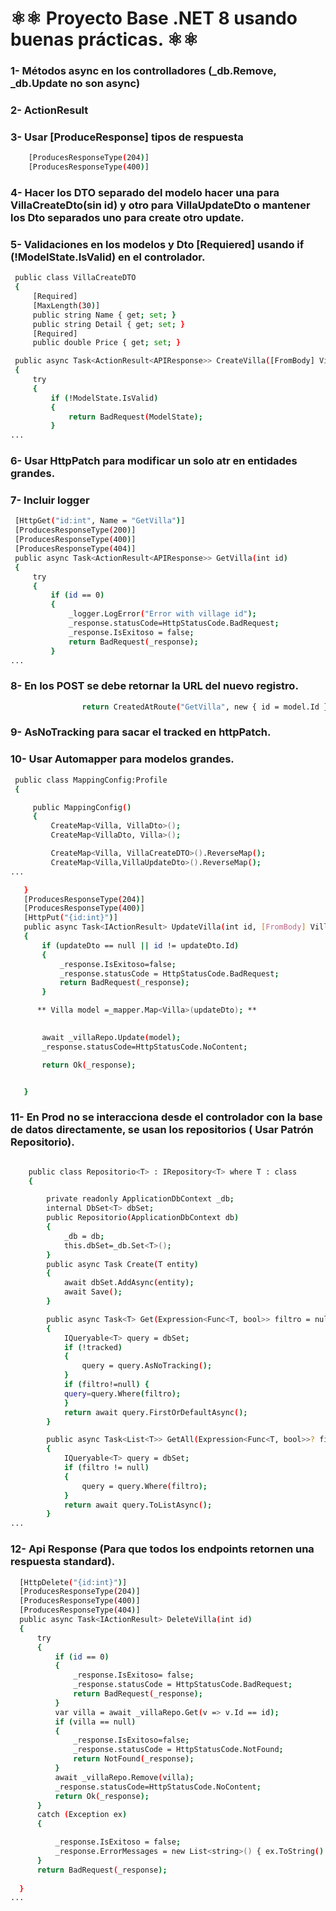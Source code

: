 # ⚛⚛ Proyecto Base .NET 8 usando buenas prácticas. ⚛⚛
### 1- Métodos async en los controlladores (_db.Remove, _db.Update no son async)
### 2- ActionResult 
### 3- Usar [ProduceResponse] tipos de respuesta
```bash
    [ProducesResponseType(204)]
    [ProducesResponseType(400)]
```
### 4- Hacer los DTO separado del modelo hacer una para VillaCreateDto(sin id) y otro para VillaUpdateDto o mantener los Dto separados uno para create otro update.
### 5- Validaciones en los modelos y Dto [Requiered] usando if (!ModelState.IsValid) en el controlador.
```bash
 public class VillaCreateDTO
 {
     [Required]
     [MaxLength(30)]
     public string Name { get; set; }
     public string Detail { get; set; }
     [Required]
     public double Price { get; set; }
```

```bash
 public async Task<ActionResult<APIResponse>> CreateVilla([FromBody] VillaCreateDTO createDto)
 {
     try
     {
         if (!ModelState.IsValid)
         {
             return BadRequest(ModelState);
         }
...
```
### 6- Usar HttpPatch para modificar un solo atr en entidades grandes.
### 7- Incluir logger
```bash
 [HttpGet("id:int", Name = "GetVilla")]
 [ProducesResponseType(200)]
 [ProducesResponseType(400)]
 [ProducesResponseType(404)]
 public async Task<ActionResult<APIResponse>> GetVilla(int id)
 {
     try
     {
         if (id == 0)
         {
             _logger.LogError("Error with village id");
             _response.statusCode=HttpStatusCode.BadRequest;
             _response.IsExitoso = false;
             return BadRequest(_response);
         }
...
```
### 8- En los POST se debe retornar la URL del nuevo registro.
```bash
                return CreatedAtRoute("GetVilla", new { id = model.Id }, _response);
```
### 9- AsNoTracking para sacar el tracked en httpPatch.
### 10- Usar Automapper para modelos grandes.
```bash
 public class MappingConfig:Profile
 {

     public MappingConfig()
     {
         CreateMap<Villa, VillaDto>();
         CreateMap<VillaDto, Villa>();

         CreateMap<Villa, VillaCreateDTO>().ReverseMap();
         CreateMap<Villa,VillaUpdateDto>().ReverseMap();
...
```

```bash
   }
   [ProducesResponseType(204)]
   [ProducesResponseType(400)]
   [HttpPut("{id:int}")]
   public async Task<IActionResult> UpdateVilla(int id, [FromBody] VillaUpdateDto updateDto)
   {
       if (updateDto == null || id != updateDto.Id)
       {
           _response.IsExitoso=false;
           _response.statusCode = HttpStatusCode.BadRequest;
           return BadRequest(_response);
       }

      ** Villa model =_mapper.Map<Villa>(updateDto); **

   
       await _villaRepo.Update(model);
       _response.statusCode=HttpStatusCode.NoContent;

       return Ok(_response);


   }
```

### 11- En Prod no se interacciona desde el controlador con la base de datos directamente, se usan los repositorios ( Usar Patrón Repositorio).
```bash

    public class Repositorio<T> : IRepository<T> where T : class
    {

        private readonly ApplicationDbContext _db;
        internal DbSet<T> dbSet;
        public Repositorio(ApplicationDbContext db)
        {
            _db = db;  
            this.dbSet=_db.Set<T>();
        }
        public async Task Create(T entity)
        {
            await dbSet.AddAsync(entity);
            await Save();
        }

        public async Task<T> Get(Expression<Func<T, bool>> filtro = null, bool tracked = true)
        {
            IQueryable<T> query = dbSet;
            if (!tracked)
            {
                query = query.AsNoTracking();
            }
            if (filtro!=null) {
            query=query.Where(filtro);
            }
            return await query.FirstOrDefaultAsync();
        }

        public async Task<List<T>> GetAll(Expression<Func<T, bool>>? filtro = null)
        {
            IQueryable<T> query = dbSet;
            if (filtro != null)
            {
                query = query.Where(filtro);
            }
            return await query.ToListAsync();
        }
...
```
### 12- Api Response (Para que todos los endpoints retornen una respuesta standard).
```bash
  [HttpDelete("{id:int}")]
  [ProducesResponseType(204)]
  [ProducesResponseType(400)]
  [ProducesResponseType(404)]
  public async Task<IActionResult> DeleteVilla(int id)
  {
      try
      {
          if (id == 0)
          {
              _response.IsExitoso= false;
              _response.statusCode = HttpStatusCode.BadRequest;
              return BadRequest(_response);
          }
          var villa = await _villaRepo.Get(v => v.Id == id);
          if (villa == null)
          {
              _response.IsExitoso=false;
              _response.statusCode = HttpStatusCode.NotFound;
              return NotFound(_response);
          }
          await _villaRepo.Remove(villa);
          _response.statusCode=HttpStatusCode.NoContent;
          return Ok(_response);
      }
      catch (Exception ex)
      {

          _response.IsExitoso = false;
          _response.ErrorMessages = new List<string>() { ex.ToString() };
      }
      return BadRequest(_response);
     
  }
...
```
